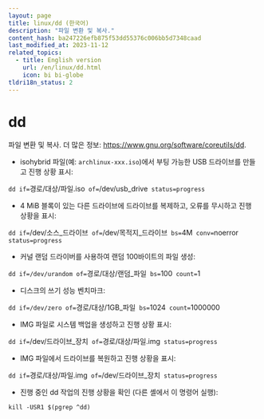 ```yaml
---
layout: page
title: linux/dd (한국어)
description: "파일 변환 및 복사."
content_hash: ba247226efb875f53dd55376c006bb5d7348caad
last_modified_at: 2023-11-12
related_topics:
  - title: English version
    url: /en/linux/dd.html
    icon: bi bi-globe
tldri18n_status: 2
---
```

# dd

파일 변환 및 복사.
더 많은 정보: <https://www.gnu.org/software/coreutils/dd>.

- isohybrid 파일(예: `archlinux-xxx.iso`)에서 부팅 가능한 USB 드라이브를 만들고 진행 상황 표시:

`dd if=`<span class="tldr-var badge badge-pill bg-dark-lm bg-white-dm text-white-lm text-dark-dm font-weight-bold">경로/대상/파일.iso</span>` of=`<span class="tldr-var badge badge-pill bg-dark-lm bg-white-dm text-white-lm text-dark-dm font-weight-bold">/dev/usb_drive</span>` status=progress`

- 4 MiB 블록이 있는 다른 드라이브에 드라이브를 복제하고, 오류를 무시하고 진행 상황을 표시:

`dd if=`<span class="tldr-var badge badge-pill bg-dark-lm bg-white-dm text-white-lm text-dark-dm font-weight-bold">/dev/소스_드라이브</span>` of=`<span class="tldr-var badge badge-pill bg-dark-lm bg-white-dm text-white-lm text-dark-dm font-weight-bold">/dev/목적지_드라이브</span>` bs=`<span class="tldr-var badge badge-pill bg-dark-lm bg-white-dm text-white-lm text-dark-dm font-weight-bold">4M</span>` conv=`<span class="tldr-var badge badge-pill bg-dark-lm bg-white-dm text-white-lm text-dark-dm font-weight-bold">noerror</span>` status=progress`

- 커널 랜덤 드라이버를 사용하여 랜덤 100바이트의 파일 생성:

`dd if=/dev/urandom of=`<span class="tldr-var badge badge-pill bg-dark-lm bg-white-dm text-white-lm text-dark-dm font-weight-bold">경로/대상/랜덤_파일</span>` bs=`<span class="tldr-var badge badge-pill bg-dark-lm bg-white-dm text-white-lm text-dark-dm font-weight-bold">100</span>` count=`<span class="tldr-var badge badge-pill bg-dark-lm bg-white-dm text-white-lm text-dark-dm font-weight-bold">1</span>

- 디스크의 쓰기 성능 벤치마크:

`dd if=/dev/zero of=`<span class="tldr-var badge badge-pill bg-dark-lm bg-white-dm text-white-lm text-dark-dm font-weight-bold">경로/대상/1GB_파일</span>` bs=`<span class="tldr-var badge badge-pill bg-dark-lm bg-white-dm text-white-lm text-dark-dm font-weight-bold">1024</span>` count=`<span class="tldr-var badge badge-pill bg-dark-lm bg-white-dm text-white-lm text-dark-dm font-weight-bold">1000000</span>

- IMG 파일로 시스템 백업을 생성하고 진행 상황 표시:

`dd if=`<span class="tldr-var badge badge-pill bg-dark-lm bg-white-dm text-white-lm text-dark-dm font-weight-bold">/dev/드라이브_장치</span>` of=`<span class="tldr-var badge badge-pill bg-dark-lm bg-white-dm text-white-lm text-dark-dm font-weight-bold">경로/대상/파일.img</span>` status=progress`

- IMG 파일에서 드라이브를 복원하고 진행 상황을 표시:

`dd if=`<span class="tldr-var badge badge-pill bg-dark-lm bg-white-dm text-white-lm text-dark-dm font-weight-bold">경로/대상/파일.img</span>` of=`<span class="tldr-var badge badge-pill bg-dark-lm bg-white-dm text-white-lm text-dark-dm font-weight-bold">/dev/드라이브_장치</span>` status=progress`

- 진행 중인 dd 작업의 진행 상황을 확인 (다른 셸에서 이 명령어 실행):

`kill -USR1 $(pgrep ^dd)`
